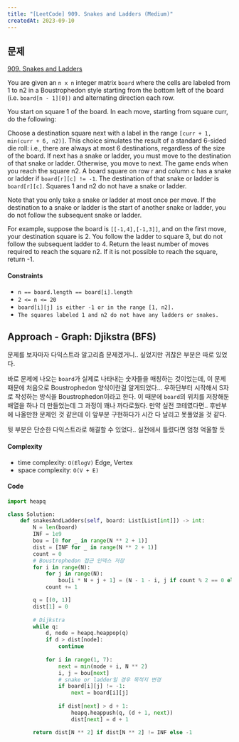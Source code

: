 ```yaml
---
title: "[LeetCode] 909. Snakes and Ladders (Medium)"
createdAt: 2023-09-10
---
```


## 문제
[909. Snakes and Ladders](https://leetcode.com/problems/snakes-and-ladders/description/?envType=study-plan-v2&envId=top-interview-150)

You are given an `n x n` integer matrix `board` where the cells are labeled from 1 to n2 in a Boustrophedon style starting from the bottom left of the board (i.e. `board[n - 1][0])` and alternating direction each row.

You start on square 1 of the board. In each move, starting from square curr, do the following:

Choose a destination square next with a label in the range `[curr + 1, min(curr + 6, n2)]`.
This choice simulates the result of a standard 6-sided die roll: i.e., there are always at most 6 destinations, regardless of the size of the board.
If next has a snake or ladder, you must move to the destination of that snake or ladder. Otherwise, you move to next.
The game ends when you reach the square n2.
A board square on row r and column c has a snake or ladder if `board[r][c] != -1`. The destination of that snake or ladder is `board[r][c]`. Squares 1 and n2 do not have a snake or ladder.

Note that you only take a snake or ladder at most once per move. If the destination to a snake or ladder is the start of another snake or ladder, you do not follow the subsequent snake or ladder.

For example, suppose the board is `[[-1,4],[-1,3]]`, and on the first move, your destination square is 2. You follow the ladder to square 3, but do not follow the subsequent ladder to 4.
Return the least number of moves required to reach the square n2. If it is not possible to reach the square, return -1.


#### Constraints
- `n == board.length == board[i].length`
- `2 <= n <= 20`
- `board[i][j] is either -1 or in the range [1, n2].`
- `The squares labeled 1 and n2 do not have any ladders or snakes.`

## Approach - Graph: Djikstra (BFS)
문제를 보자마자 다익스트라 알고리즘 문제겠거니.. 싶었지만 귀찮은 부분은 따로 있었다.

바로 문제에 나오는 `board`가 실제로 나타내는 숫자들을 매칭하는 것이었는데, 이 문제 때문에 처음으로 Boustrophedon 양식이란걸 알게되었다...
우하단부터 시작해서 S자로 작성하는 방식을 Boustrophedon이라고 한다. 이 때문에 `board`의 위치를 저장해둔 배열을 하나 더 만들었는데 그 과정이 꽤나 까다로웠다. 만약 실전 코테였다면.. 후반부에 나올만한 문제인 것 같은데 이 앞부분 구현하다가 시간 다 날리고 못풀었을 것 같다. 

뒷 부분은 단순한 다익스트라로 해결할 수 있었다.. 실전에서 틀렸다면 엄청 억울할 듯

#### Complexity
- time complexity: `O(ElogV)` Edge, Vertex
- space complexity: `O(V + E)`

#### Code
``` python
import heapq

class Solution:
    def snakesAndLadders(self, board: List[List[int]]) -> int:
        N = len(board)
        INF = 1e9
        bou = [0 for _ in range(N ** 2 + 1)] 
        dist = [INF for _ in range(N ** 2 + 1)]
        count = 0
        # Boustrophedon 접근 인덱스 저장 
        for i in range(N):
            for j in range(N):
                bou[i * N + j + 1] = (N - 1 - i, j if count % 2 == 0 else N - 1 - j)
            count += 1

        q = [(0, 1)]
        dist[1] = 0
        
        # Dijkstra
        while q:
            d, node = heapq.heappop(q)
            if d > dist[node]:
                continue
            
            for i in range(1, 7):
                next = min(node + i, N ** 2)
                i, j = bou[next]
                # snake or ladder일 경우 목적지 변경
                if board[i][j] != -1:
                    next = board[i][j]
                
                if dist[next] > d + 1:
                    heapq.heappush(q, (d + 1, next))
                    dist[next] = d + 1

        return dist[N ** 2] if dist[N ** 2] != INF else -1
```